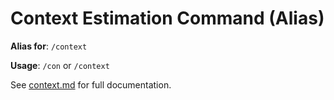 # Context Estimation Command (Alias)

**Alias for**: `/context`

**Usage**: `/con` or `/context`

See [context.md](./context.md) for full documentation.
